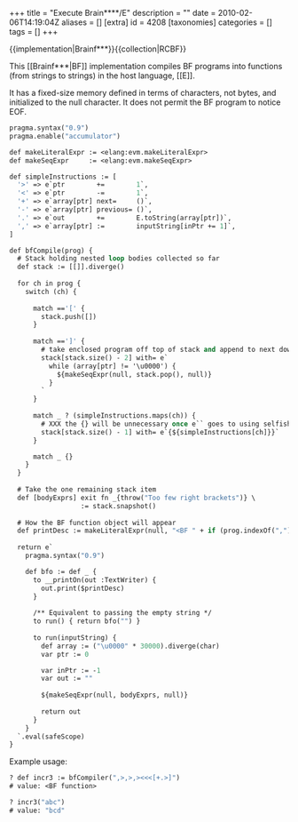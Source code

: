 +++
title = "Execute Brain****/E"
description = ""
date = 2010-02-06T14:19:04Z
aliases = []
[extra]
id = 4208
[taxonomies]
categories = []
tags = []
+++

{{implementation|Brainf***}}{{collection|RCBF}}

This [[Brainf***|BF]] implementation compiles BF programs into functions (from strings to strings) in the host language, [[E]].

It has a fixed-size memory defined in terms of characters, not bytes, and initialized to the null character. It does not permit the BF program to notice EOF.


```e
pragma.syntax("0.9")
pragma.enable("accumulator")

def makeLiteralExpr := <elang:evm.makeLiteralExpr>
def makeSeqExpr     := <elang:evm.makeSeqExpr>

def simpleInstructions := [
  '>' => e`ptr        +=        1`,
  '<' => e`ptr        -=        1`,
  '+' => e`array[ptr] next=     ()`,
  '-' => e`array[ptr] previous= ()`,
  '.' => e`out        +=        E.toString(array[ptr])`,
  ',' => e`array[ptr] :=        inputString[inPtr += 1]`,
]

def bfCompile(prog) {
  # Stack holding nested loop bodies collected so far
  def stack := [[]].diverge()
  
  for ch in prog {
    switch (ch) {
      
      match =='[' {
        stack.push([])
      }
      
      match ==']' {
        # take enclosed program off top of stack and append to next down inside a loop
        stack[stack.size() - 2] with= e`
          while (array[ptr] != '\u0000') {
            ${makeSeqExpr(null, stack.pop(), null)}
          }
        `
      }
      
      match _ ? (simpleInstructions.maps(ch)) {
        # XXX the {} will be unnecessary once e`` goes to using selfish temps
        stack[stack.size() - 1] with= e`{${simpleInstructions[ch]}}`
      }

      match _ {}
    }
  }
  
  # Take the one remaining stack item
  def [bodyExprs] exit fn _{throw("Too few right brackets")} \
                  := stack.snapshot()
  
  # How the BF function object will appear
  def printDesc := makeLiteralExpr(null, "<BF " + if (prog.indexOf(",") != -1) {"function"} else {"thunk"} + ">", null)
  
  return e`
    pragma.syntax("0.9")

    def bfo := def _ {
      to __printOn(out :TextWriter) {
        out.print($printDesc)
      }
      
      /** Equivalent to passing the empty string */
      to run() { return bfo("") }
      
      to run(inputString) {
        def array := ("\u0000" * 30000).diverge(char)
        var ptr := 0

        var inPtr := -1
        var out := ""
        
        ${makeSeqExpr(null, bodyExprs, null)}
        
        return out
      }
    }
  `.eval(safeScope)
}
```


Example usage:


```e
? def incr3 := bfCompiler(",>,>,><<<[+.>]")
# value: <BF function>

? incr3("abc")
# value: "bcd"
```

